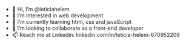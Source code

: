 - 👋 Hi, I’m @leticiahelem
- 👀 I’m interested in web development
- 🌱 I’m currently learning html, css and javaScript
- 💞️ I’m looking to collaborate as a front-end developer
- 📫 Reach me at Linkedin: linkedin.com/in/leticia-helem-670952209

<!---
leticiahelem/leticiahelem is a ✨ special ✨ repository because its `README.md` (this file) appears on your GitHub profile.
You can click the Preview link to take a look at your changes.
--->
